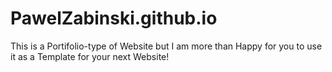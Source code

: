 # PawelZabinski.github.io
This is a Portifolio-type of Website but I am more than Happy for you to use it as a Template for your next Website!
